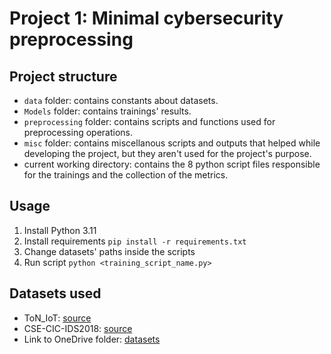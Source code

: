 # Project 1: Minimal cybersecurity preprocessing

## Project structure

* `data` folder: contains constants about datasets.
* `Models` folder: contains trainings' results.
* `preprocessing` folder: contains scripts and functions used for preprocessing operations.
* `misc` folder: contains miscellanous scripts and outputs that helped while developing the project, but they aren't used for the project's purpose.
* current working directory: contains the 8 python script files responsible for the trainings and the collection of the metrics.

## Usage

1. Install Python 3.11
2. Install requirements `pip install -r requirements.txt`
3. Change datasets' paths inside the scripts
4. Run script `python <training_script_name.py>`

## Datasets used

* ToN_IoT: [source](https://research.unsw.edu.au/projects/toniot-datasets)
* CSE-CIC-IDS2018: [source](https://www.unb.ca/cic/datasets/ids-2018.html)
* Link to OneDrive folder: [datasets](https://liveunibo-my.sharepoint.com/:f:/g/personal/simone_sgalla_studio_unibo_it/EoXHocrm3VpPhe7T3qwzS8cByv1Vz03xrex9txYj9-AEvA?e=nAsa7k)
